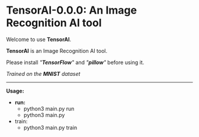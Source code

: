 # TensorAI-0.0.0: An Image Recognition AI tool

Welcome to use **TensorAI**.

**TensorAI** is an Image Recognition AI tool.

Please install <i>"**TensorFlow**"</i> and <i>"**pillow**"</i> before using it.

<i>Trained on the **MNIST** dataset</i>
<hr />

**Usage:**

* **run:**
  * python3 main.py run
  * python3 main.py
* train:
  * python3 main.py train
